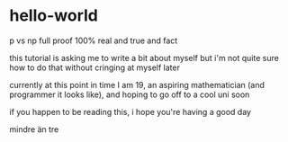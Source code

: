 # hello-world
p vs np full proof 100% real and true and fact 

this tutorial is asking me to write a bit about myself but i'm not quite sure how to do that without cringing at myself later

currently at this point in time I am 19, an aspiring mathematician (and programmer it looks like), and hoping to go off to a cool uni soon

if you happen to be reading this, i hope you're having a good day



mindre än tre 
